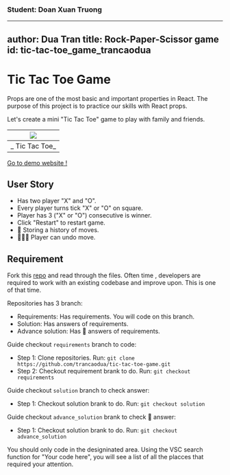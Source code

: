 ### Student: Doan Xuan Truong
---
author: Dua Tran
title: Rock-Paper-Scissor game
id: tic-tac-toe_game_trancaodua
---

# Tic Tac Toe Game



Props are one of the most basic and important properties in React.
The purpose of this project is to practice our skills with React props.

Let's create a mini "Tic Tac Toe" game to play with family and friends.

| ![](https://i.ibb.co/7kxyMb4/Screenshot-from-2022-05-12-01-32-13.png) |
| :-------------------------------------------------------------------: |
|                      _ Tic Tac Toe_                      |

[Go to demo website !](https://tic-tac-toe-game-trancaodua.netlify.app/)

## User Story

- Has two player "X" and "O".
- Every player turns tick "X" or "O" on square.
- Player has 3 ("X" or "O") consecutive is winner.
- Click "Restart" to restart game.
- :rocket: Storing a history of moves.
- :rocket::rocket::rocket: Player can undo move.

## Requirement

Fork this [repo](https://github.com/trancaodua/tic-tac-toe-game) and read through the files.
Often time , developers are required to work with an existing codebase and improve upon. This is one of that time. 

Repositories has 3 branch:
- Requirements: Has requirements. You will code on this branch.
- Solution: Has answers of requirements.
- Advance solution: Has :rocket: answers of requirements.

Guide checkout ````requirements```` branch to code:
- Step 1: Clone repositories. Run: ````git clone https://github.com/trancaodua/tic-tac-toe-game.git````
- Step 2: Checkout requirement brank to do. Run: ````git checkout requirements````

Guide checkout ````solution```` branch to check answer:
- Step 1: Checkout solution brank to do. Run: ````git checkout solution````

Guide checkout ````advance_solution```` brank to check :rocket: answer:
- Step 1: Checkout solution brank to do. Run: ````git checkout advance_solution````

You should only code in the designinated area.
Using the VSC search function for "Your code here", you will see a list of all the placces that required your attention.
